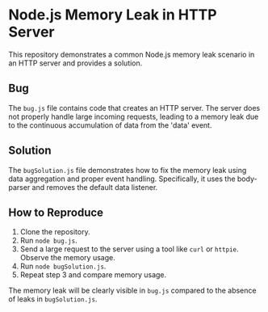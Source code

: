 # Node.js Memory Leak in HTTP Server

This repository demonstrates a common Node.js memory leak scenario in an HTTP server and provides a solution.

## Bug

The `bug.js` file contains code that creates an HTTP server.  The server does not properly handle large incoming requests, leading to a memory leak due to the continuous accumulation of data from the 'data' event.

## Solution

The `bugSolution.js` file demonstrates how to fix the memory leak using data aggregation and proper event handling.  Specifically, it uses the body-parser and removes the default data listener.

## How to Reproduce

1. Clone the repository.
2. Run `node bug.js`. 
3. Send a large request to the server using a tool like `curl` or `httpie`. Observe the memory usage. 
4. Run `node bugSolution.js`. 
5. Repeat step 3 and compare memory usage.

The memory leak will be clearly visible in `bug.js` compared to the absence of leaks in `bugSolution.js`.
